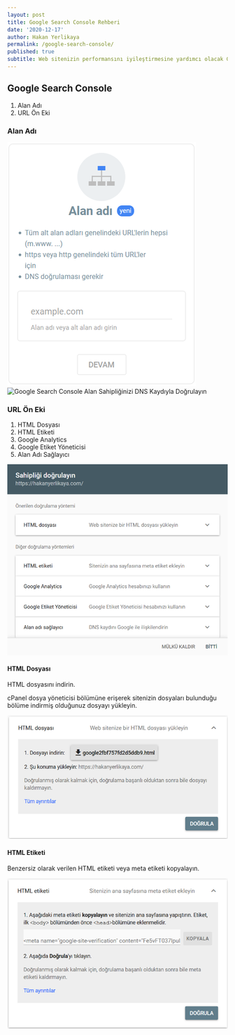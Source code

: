 ```yaml
---
layout: post
title: Google Search Console Rehberi
date: '2020-12-17'
author: Hakan Yerlikaya
permalink: /google-search-console/
published: true
subtitle: Web sitenizin performansını iyileştirmesine yardımcı olacak Google Search Console rehberi.
---
```


<h2> Google Search Console </h2>

1. Alan Adı
2. URL Ön Eki

<h3> Alan Adı </h3>

<img alt="Google Search Console Alan Adı" title="Google Search Console Alan Adı" src="/img/Google-Search-Console-Alan-Adi.png">

<img alt="Google Search Console Alan Sahipliğinizi DNS Kaydıyla Doğrulayın" title="Google Search Console Alan Sahipliğinizi DNS Kaydıyla Doğrulayın" src="/img/Google-Search-Console-DNS-Dogrula.png">

<h3> URL Ön Eki </h3>

1. HTML Dosyası
2. HTML Etiketi
3. Google Analytics
4. Google Etiket Yöneticisi
5. Alan Adı Sağlayıcı

<img alt="Google Search Console Sahipliği Doğrulayın" title="Google Search Console Sahipliği Doğrulayın" src="/img/Google-Search-Console-Sahipligi-Dogrulayin.png">

<h4> HTML Dosyası </h4>

HTML dosyasını indirin.

cPanel dosya yöneticisi bölümüne erişerek sitenizin dosyaları bulunduğu bölüme indirmiş olduğunuz dosyayı yükleyin.

<img alt="Google Search Console HTML Dosyası" title="Google Search Console HTML Dosyası" src="/img/Google-Search-Console-HTML-Dosyasi.png">

<h4> HTML Etiketi </h4>

Benzersiz olarak verilen HTML etiketi veya meta etiketi kopyalayın.

<img alt="Google Search Console HTML Etiketi" title="Google Search Console HTML Etiketi" src="/img/Google-Search-Console-HTML-Etiketi.png">

